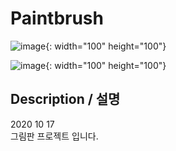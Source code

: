 # Paintbrush
![image](https://user-images.githubusercontent.com/31683152/144752413-ef2954ad-de01-48a8-aaad-4d3e0a828de1.png){: width="100" height="100"}

![image](https://user-images.githubusercontent.com/31683152/149758420-3e802943-9fd2-4062-85c8-4b1a443a9df4.png){: width="100" height="100"}


## Description / 설명
2020 10 17 <br>
그림판 프로젝트 입니다.
